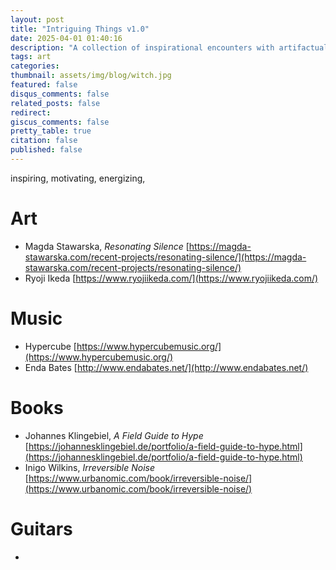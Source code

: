 ```yaml
---
layout: post
title: "Intriguing Things v1.0"
date: 2025-04-01 01:40:16
description: "A collection of inspirational encounters with artifactual knowledge"
tags: art
categories:
thumbnail: assets/img/blog/witch.jpg
featured: false
disqus_comments: false
related_posts: false
redirect:
giscus_comments: false
pretty_table: true
citation: false
published: false
---
```


inspiring, motivating, energizing, 

# Art

- Magda Stawarska, *Resonating Silence* [https://magda-stawarska.com/recent-projects/resonating-silence/](https://magda-stawarska.com/recent-projects/resonating-silence/)
- Ryoji Ikeda [https://www.ryojiikeda.com/](https://www.ryojiikeda.com/)

# Music

- Hypercube [https://www.hypercubemusic.org/](https://www.hypercubemusic.org/)
- Enda Bates [http://www.endabates.net/](http://www.endabates.net/)

# Books

- Johannes Klingebiel, *A Field Guide to Hype* [https://johannesklingebiel.de/portfolio/a-field-guide-to-hype.html](https://johannesklingebiel.de/portfolio/a-field-guide-to-hype.html)
- Inigo Wilkins, *Irreversible Noise* [https://www.urbanomic.com/book/irreversible-noise/](https://www.urbanomic.com/book/irreversible-noise/)

# Guitars

- 